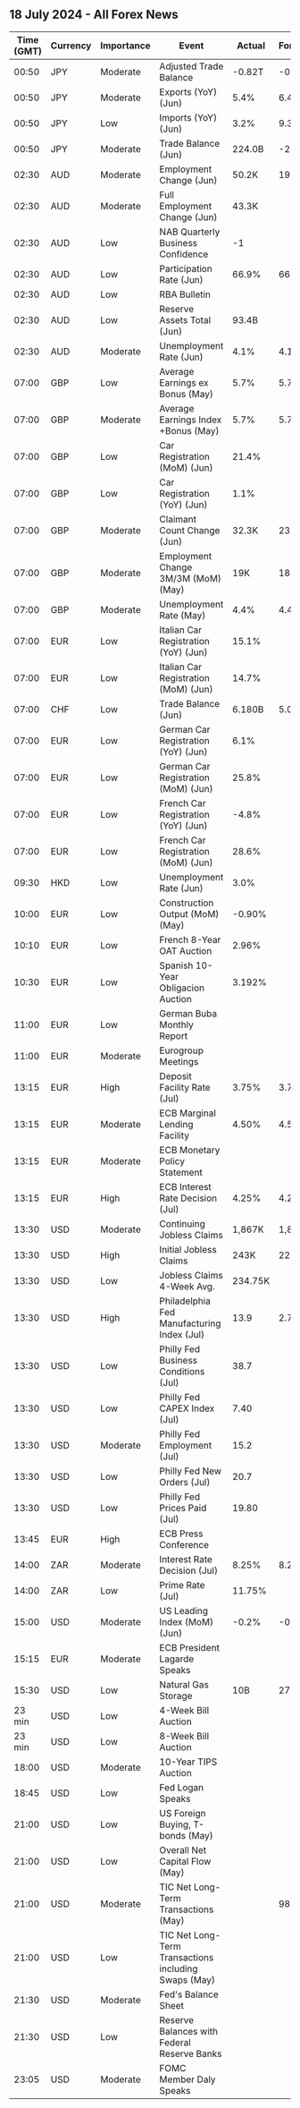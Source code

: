 ## 18 July 2024 - All Forex News

| Time (GMT) | Currency | Importance | Event | Actual | Forecast | Previous |
|------|----------|------------|-------|--------|----------|----------|
| 00:50 | JPY | Moderate | Adjusted Trade Balance | -0.82T | -0.82T | -0.64T |
| 00:50 | JPY | Moderate | Exports (YoY) (Jun) | 5.4% | 6.4% | 13.5% |
| 00:50 | JPY | Low | Imports (YoY) (Jun) | 3.2% | 9.3% | 9.5% |
| 00:50 | JPY | Moderate | Trade Balance (Jun) | 224.0B | -240.0B | -1,220.1B |
| 02:30 | AUD | Moderate | Employment Change (Jun) | 50.2K | 19.9K | 39.5K |
| 02:30 | AUD | Moderate | Full Employment Change (Jun) | 43.3K |  | 41.3K |
| 02:30 | AUD | Low | NAB Quarterly Business Confidence | -1 |  | -2 |
| 02:30 | AUD | Low | Participation Rate (Jun) | 66.9% | 66.8% | 66.8% |
| 02:30 | AUD | Low | RBA Bulletin |  |  |  |
| 02:30 | AUD | Low | Reserve Assets Total (Jun) | 93.4B |  | 93.0B |
| 02:30 | AUD | Moderate | Unemployment Rate (Jun) | 4.1% | 4.1% | 4.0% |
| 07:00 | GBP | Low | Average Earnings ex Bonus (May) | 5.7% | 5.7% | 6.0% |
| 07:00 | GBP | Moderate | Average Earnings Index +Bonus (May) | 5.7% | 5.7% | 5.9% |
| 07:00 | GBP | Low | Car Registration (MoM) (Jun) | 21.4% |  | 10.0% |
| 07:00 | GBP | Low | Car Registration (YoY) (Jun) | 1.1% |  | 1.7% |
| 07:00 | GBP | Moderate | Claimant Count Change (Jun) | 32.3K | 23.4K | 51.9K |
| 07:00 | GBP | Moderate | Employment Change 3M/3M (MoM) (May) | 19K | 18K | -140K |
| 07:00 | GBP | Moderate | Unemployment Rate (May) | 4.4% | 4.4% | 4.4% |
| 07:00 | EUR | Low | Italian Car Registration (YoY) (Jun) | 15.1% |  | -6.6% |
| 07:00 | EUR | Low | Italian Car Registration (MoM) (Jun) | 14.7% |  | 3.1% |
| 07:00 | CHF | Low | Trade Balance (Jun) | 6.180B | 5.050B | 5.792B |
| 07:00 | EUR | Low | German Car Registration (YoY) (Jun) | 6.1% |  | -4.3% |
| 07:00 | EUR | Low | German Car Registration (MoM) (Jun) | 25.8% |  | -2.7% |
| 07:00 | EUR | Low | French Car Registration (YoY) (Jun) | -4.8% |  | -2.9% |
| 07:00 | EUR | Low | French Car Registration (MoM) (Jun) | 28.6% |  | -3.9% |
| 09:30 | HKD | Low | Unemployment Rate (Jun) | 3.0% |  | 3.0% |
| 10:00 | EUR | Low | Construction Output (MoM) (May) | -0.90% |  | -0.40% |
| 10:10 | EUR | Low | French 8-Year OAT Auction | 2.96% |  | 3.05% |
| 10:30 | EUR | Low | Spanish 10-Year Obligacion Auction | 3.192% |  | 3.345% |
| 11:00 | EUR | Low | German Buba Monthly Report |  |  |  |
| 11:00 | EUR | Moderate | Eurogroup Meetings |  |  |  |
| 13:15 | EUR | High | Deposit Facility Rate (Jul) | 3.75% | 3.75% | 3.75% |
| 13:15 | EUR | Moderate | ECB Marginal Lending Facility | 4.50% | 4.50% | 4.50% |
| 13:15 | EUR | Moderate | ECB Monetary Policy Statement |  |  |  |
| 13:15 | EUR | High | ECB Interest Rate Decision (Jul) | 4.25% | 4.25% | 4.25% |
| 13:30 | USD | Moderate | Continuing Jobless Claims | 1,867K | 1,860K | 1,847K |
| 13:30 | USD | High | Initial Jobless Claims | 243K | 229K | 223K |
| 13:30 | USD | Low | Jobless Claims 4-Week Avg. | 234.75K |  | 233.75K |
| 13:30 | USD | High | Philadelphia Fed Manufacturing Index (Jul) | 13.9 | 2.7 | 1.3 |
| 13:30 | USD | Low | Philly Fed Business Conditions (Jul) | 38.7 |  | 13.8 |
| 13:30 | USD | Low | Philly Fed CAPEX Index (Jul) | 7.40 |  | 12.10 |
| 13:30 | USD | Moderate | Philly Fed Employment (Jul) | 15.2 |  | -2.5 |
| 13:30 | USD | Low | Philly Fed New Orders (Jul) | 20.7 |  | -2.2 |
| 13:30 | USD | Low | Philly Fed Prices Paid (Jul) | 19.80 |  | 22.50 |
| 13:45 | EUR | High | ECB Press Conference |  |  |  |
| 14:00 | ZAR | Moderate | Interest Rate Decision (Jul) | 8.25% | 8.25% | 8.25% |
| 14:00 | ZAR | Low | Prime Rate (Jul) | 11.75% |  | 11.75% |
| 15:00 | USD | Moderate | US Leading Index (MoM) (Jun) | -0.2% | -0.3% | -0.4% |
| 15:15 | EUR | Moderate | ECB President Lagarde Speaks |  |  |  |
| 15:30 | USD | Low | Natural Gas Storage | 10B | 27B | 65B |
| 23 min | USD | Low | 4-Week Bill Auction |  |  | 5.270% |
| 23 min | USD | Low | 8-Week Bill Auction |  |  | 5.260% |
| 18:00 | USD | Moderate | 10-Year TIPS Auction |  |  | 2.184% |
| 18:45 | USD | Low | Fed Logan Speaks |  |  |  |
| 21:00 | USD | Low | US Foreign Buying, T-bonds (May) |  |  | 75.00B |
| 21:00 | USD | Low | Overall Net Capital Flow (May) |  |  | 66.20B |
| 21:00 | USD | Moderate | TIC Net Long-Term Transactions (May) |  | 98.4B | 123.1B |
| 21:00 | USD | Low | TIC Net Long-Term Transactions including Swaps (May) |  |  | 123.10B |
| 21:30 | USD | Moderate | Fed's Balance Sheet |  |  | 7,224B |
| 21:30 | USD | Low | Reserve Balances with Federal Reserve Banks |  |  | 3.341T |
| 23:05 | USD | Moderate | FOMC Member Daly Speaks |  |  |  |
